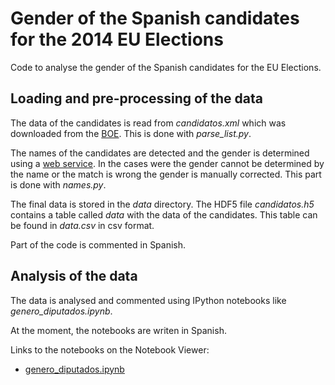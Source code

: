 Gender of the Spanish candidates for the 2014 EU Elections
==========================================================

Code to analyse the gender of the Spanish candidates for the EU Elections.

Loading and pre-processing of the data
--------------------------------------

The data of the candidates is read from _candidatos.xml_ which was
downloaded from the [BOE](http://www.boe.es/diario_boe/xml.php?id=BOE-A-2014-4577). 
This is done with _parse\_list.py_.

The names of the candidates are detected and the gender is determined using a
[web service](http://namesorts.com/api/). In the cases were the gender cannot
be determined by the name or the match is wrong the gender is manually
corrected. This part is done with _names.py_.

The final data is stored in the _data_ directory. The HDF5 file
_candidatos.h5_ contains a table called _data_ with the data of the
candidates. This table can be found in _data.csv_ in csv format.

Part of the code is commented in Spanish.

Analysis of the data
--------------------

The data is analysed and commented using IPython notebooks like
_genero\_diputados.ipynb_.

At the moment, the notebooks are writen in Spanish.

Links to the notebooks on the Notebook Viewer:
* [genero_diputados.ipynb](http://nbviewer.ipython.org/github/nudomarinero/EU2014_ES_gender/blob/master/genero_diputados.ipynb)
